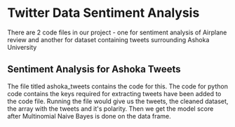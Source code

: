 # Twitter Data Sentiment Analysis

There are 2 code files in our project - one for sentiment analysis of Airplane review and another for dataset containing tweets surrounding Ashoka University


## Sentiment Analysis for Ashoka Tweets
The file titled ashoka_tweets contains the code for this.
The code for python code contains the keys required for extracting tweets have been added to the code file. Running the file would give us the tweets, the cleaned dataset, the array with the tweets and it's polarity. Then we get the model score after Multinomial Naive Bayes is done on the data frame.

